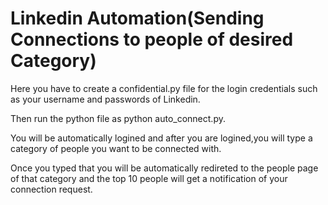 # Linkedin Automation(Sending Connections to people of desired Category)

Here you have to create a confidential.py file for the login credentials such as your username and passwords of Linkedin.

Then run the python file as python auto_connect.py.

You will be automatically logined and after you are logined,you will type a category of people you want to be connected with.

Once you typed that you will be automatically redireted to the people page of that category and the top 10 people will get a notification of your connection request.